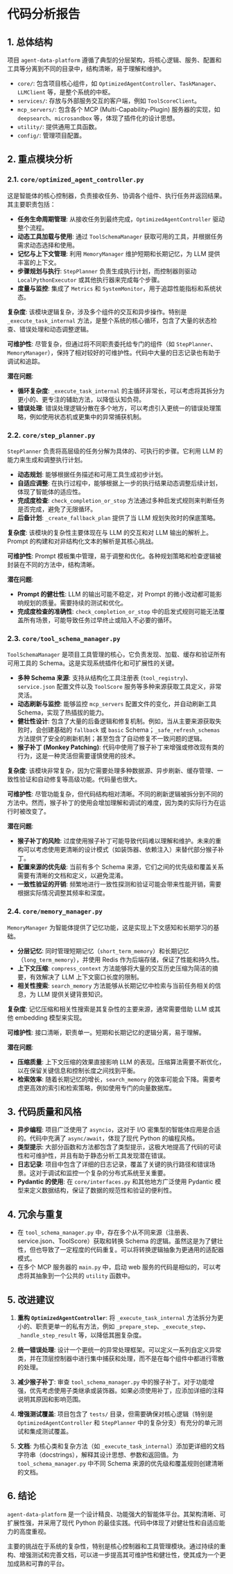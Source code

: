 # 代码分析报告

## 1. 总体结构

项目 `agent-data-platform` 遵循了典型的分层架构，将核心逻辑、服务、配置和工具等分离到不同的目录中，结构清晰，易于理解和维护。

- `core/`: 包含项目核心组件，如 `OptimizedAgentController`、`TaskManager`、`LLMClient` 等，是整个系统的中枢。
- `services/`: 存放与外部服务交互的客户端，例如 `ToolScoreClient`。
- `mcp_servers/`: 包含各个 MCP (Multi-Capability-Plugin) 服务器的实现，如 `deepsearch`、`microsandbox` 等，体现了插件化的设计思想。
- `utility/`: 提供通用工具函数。
- `config/`: 管理项目配置。

## 2. 重点模块分析

### 2.1. `core/optimized_agent_controller.py`

这是智能体的核心控制器，负责接收任务、协调各个组件、执行任务并返回结果。其主要职责包括：

- **任务生命周期管理**: 从接收任务到最终完成，`OptimizedAgentController` 驱动整个流程。
- **动态工具加载与使用**: 通过 `ToolSchemaManager` 获取可用的工具，并根据任务需求动态选择和使用。
- **记忆与上下文管理**: 利用 `MemoryManager` 维护短期和长期记忆，为 LLM 提供丰富的上下文。
- **步骤规划与执行**: `StepPlanner` 负责生成执行计划，而控制器则驱动 `LocalPythonExecutor` 或其他执行器来完成每个步骤。
- **度量与监控**: 集成了 `Metrics` 和 `SystemMonitor`，用于追踪性能指标和系统状态。

**复杂度**: 该模块逻辑复杂，涉及多个组件的交互和异步操作。特别是 `_execute_task_internal` 方法，是整个系统的核心循环，包含了大量的状态检查、错误处理和动态调整逻辑。

**可维护性**: 尽管复杂，但通过将不同职责委托给专门的组件（如 `StepPlanner`、`MemoryManager`），保持了相对较好的可维护性。代码中大量的日志记录也有助于调试和追踪。

**潜在问题**:
- **循环复杂度**: `_execute_task_internal` 的主循环非常长，可以考虑将其拆分为更小的、更专注的辅助方法，以降低认知负荷。
- **错误处理**: 错误处理逻辑分散在多个地方，可以考虑引入更统一的错误处理策略，例如使用状态机或更集中的异常捕获机制。

### 2.2. `core/step_planner.py`

`StepPlanner` 负责将高层级的任务分解为具体的、可执行的步骤。它利用 LLM 的能力来生成和调整执行计划。

- **动态规划**: 能够根据任务描述和可用工具生成初步计划。
- **自适应调整**: 在执行过程中，能够根据上一步的执行结果动态调整后续计划，体现了智能体的适应性。
- **完成度检查**: `check_completion_or_stop` 方法通过多种启发式规则来判断任务是否完成，避免了无限循环。
- **后备计划**: `_create_fallback_plan` 提供了当 LLM 规划失败时的保底策略。

**复杂度**: 该模块的复杂性主要体现在与 LLM 的交互和对 LLM 输出的解析上。Prompt 的构建和对非结构化文本的解析是其核心挑战。

**可维护性**: Prompt 模板集中管理，易于调整和优化。各种规划策略和检查逻辑被封装在不同的方法中，结构清晰。

**潜在问题**:
- **Prompt 的健壮性**: LLM 的输出可能不稳定，对 Prompt 的微小改动都可能影响规划的质量。需要持续的测试和优化。
- **完成度检查的准确性**: `check_completion_or_stop` 中的启发式规则可能无法覆盖所有场景，可能导致任务过早终止或陷入不必要的循环。

### 2.3. `core/tool_schema_manager.py`

`ToolSchemaManager` 是项目工具管理的核心，它负责发现、加载、缓存和验证所有可用工具的 Schema。这是实现系统插件化和可扩展性的关键。

- **多种 Schema 来源**: 支持从结构化工具注册表 (`tool_registry`)、`service.json` 配置文件以及 `ToolScore` 服务等多种来源获取工具定义，非常灵活。
- **动态刷新与监控**: 能够监控 `mcp_servers` 配置文件的变化，并自动刷新工具 Schema，实现了热插拔的能力。
- **健壮性设计**: 包含了大量的后备逻辑和修复机制。例如，当从主要来源获取失败时，会创建基础的 `fallback` 或 `basic` Schema；`_safe_refresh_schemas` 方法提供了安全的刷新机制；甚至包含了自动修复不一致问题的逻辑。
- **猴子补丁 (Monkey Patching)**: 代码中使用了猴子补丁来增强或修改现有类的行为，这是一种灵活但需要谨慎使用的技术。

**复杂度**: 该模块非常复杂，因为它需要处理多种数据源、异步刷新、缓存管理、一致性验证和自动修复等高级功能。代码量也很大。

**可维护性**: 尽管功能复杂，但代码结构相对清晰。不同的刷新逻辑被拆分到不同的方法中。然而，猴子补丁的使用会增加理解和调试的难度，因为类的实际行为在运行时被改变了。

**潜在问题**:
- **猴子补丁的风险**: 过度使用猴子补丁可能导致代码难以理解和维护。未来的重构可以考虑使用更清晰的设计模式（如装饰器、依赖注入）来替代部分猴子补丁。
- **配置来源的优先级**: 当前有多个 Schema 来源，它们之间的优先级和覆盖关系需要有清晰的文档和定义，以避免混淆。
- **一致性验证的开销**: 频繁地进行一致性探测和验证可能会带来性能开销，需要根据实际情况调整其频率和深度。

### 2.4. `core/memory_manager.py`

`MemoryManager` 为智能体提供了记忆功能，这是实现上下文感知和长期学习的基础。

- **分层记忆**: 同时管理短期记忆（`short_term_memory`）和长期记忆（`long_term_memory`），并使用 Redis 作为后端存储，保证了性能和持久性。
- **上下文压缩**: `compress_context` 方法能够将大量的交互历史压缩为简洁的摘要，有效解决了 LLM 上下文窗口长度的限制。
- **相关性搜索**: `search_memory` 方法能够从长期记忆中检索与当前任务相关的信息，为 LLM 提供关键背景知识。

**复杂度**: 记忆压缩和相关性搜索是其复杂性的主要来源，通常需要借助 LLM 或其他 embedding 模型来实现。

**可维护性**: 接口清晰，职责单一。短期和长期记忆的逻辑分离，易于理解。

**潜在问题**:
- **压缩质量**: 上下文压缩的效果直接影响 LLM 的表现。压缩算法需要不断优化，以在保留关键信息和控制长度之间找到平衡。
- **检索效率**: 随着长期记忆的增长，`search_memory` 的效率可能会下降。需要考虑更高效的索引和检索策略，例如使用专门的向量数据库。

## 3. 代码质量和风格

- **异步编程**: 项目广泛使用了 `asyncio`，这对于 I/O 密集型的智能体应用是合适的。代码中充满了 `async/await`，体现了现代 Python 的编程风格。
- **类型提示**: 大部分函数和方法都包含了类型提示，这极大地提高了代码的可读性和可维护性，并且有助于静态分析工具发现潜在错误。
- **日志记录**: 项目中包含了详细的日志记录，覆盖了关键的执行路径和错误场景。这对于调试和监控一个复杂的分布式系统至关重要。
- **Pydantic 的使用**: 在 `core/interfaces.py` 和其他地方广泛使用 Pydantic 模型来定义数据结构，保证了数据的规范性和验证的便利性。

## 4. 冗余与重复

- 在 `tool_schema_manager.py` 中，存在多个从不同来源（注册表、service.json、ToolScore）获取和转换 Schema 的逻辑。虽然这是为了健壮性，但也导致了一定程度的代码重复。可以将转换逻辑抽象为更通用的适配器模式。
- 在多个 MCP 服务器的 `main.py` 中，启动 web 服务的代码是相似的，可以考虑将其抽象到一个公共的 `utility` 函数中。

## 5. 改进建议

1.  **重构 `OptimizedAgentController`**: 将 `_execute_task_internal` 方法拆分为更小的、职责更单一的私有方法，例如 `_prepare_step`、`_execute_step`、`_handle_step_result` 等，以降低其圈复杂度。

2.  **统一错误处理**: 设计一个更统一的异常处理框架。可以定义一系列自定义异常类，并在顶层控制器中进行集中捕获和处理，而不是在每个组件中都进行零散的处理。

3.  **减少猴子补丁**: 审查 `tool_schema_manager.py` 中的猴子补丁。对于功能增强，优先考虑使用子类继承或装饰器。如果必须使用补丁，应添加详细的注释说明其原因和影响范围。

4.  **增强测试覆盖**: 项目包含了 `tests/` 目录，但需要确保对核心逻辑（特别是 `OptimizedAgentController` 和 `StepPlanner` 中的复杂分支）有充分的单元测试和集成测试覆盖。

5.  **文档**: 为核心类和复杂方法（如 `_execute_task_internal`）添加更详细的文档字符串（docstrings），解释其设计思想、参数和返回值。为 `tool_schema_manager.py` 中不同 Schema 来源的优先级和覆盖规则创建清晰的文档。

## 6. 结论

`agent-data-platform` 是一个设计精良、功能强大的智能体平台。其架构清晰、可扩展性强，并采用了现代 Python 的最佳实践。代码中体现了对健壮性和自适应能力的高度重视。

主要的挑战在于系统的复杂性，特别是核心控制器和工具管理模块。通过持续的重构、增强测试和完善文档，可以进一步提高其可维护性和健壮性，使其成为一个更加成熟和可靠的平台。